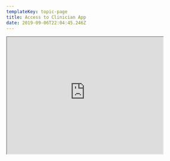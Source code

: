 ```yaml
---
templateKey: topic-page
title: Access to Clinician App
date: 2019-09-06T22:04:45.246Z
---
```

<iframe width="420" height="315" src="https://www.youtube.com/embed/QsBI8TEfNR8" />

Hello App.

asdsad

![text](/img/chemex.jpg "title test")

**asdsad**

**asd**

- - -
